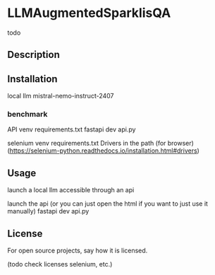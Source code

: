 # LLMAugmentedSparklisQA

todo

## Description


## Installation
local llm
    mistral-nemo-instruct-2407


### benchmark
API
venv requirements.txt
fastapi dev api.py

selenium
venv requirements.txt
Drivers in the path (for browser)(https://selenium-python.readthedocs.io/installation.html#drivers)

## Usage
launch a local llm accessible through an api

launch the api (or you can just open the html if you want to just use it manually)
fastapi dev api.py


## License
For open source projects, say how it is licensed.

(todo check licenses selenium, etc.)
